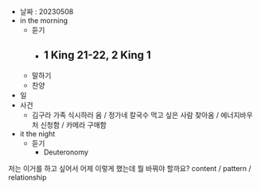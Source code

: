 - 날짜 : 20230508
- in the morning
	- 듣기
		- 1 King 21-22, 2 King 1
			-
	- 말하기
	- 찬양
- 일
- 사건
	- 김구라 가족 식시하러 옴 / 정가네 칼국수 먹고 싶은 사람 찾아옴 / 에너지바우처 신청함 / 카메라 구매함
- it the night
	- 듣기
		- Deuteronomy 



저는 이거를 하고 싶어서 어제 이렇게 했는데 뭘 바꿔야 할까요?
content / pattern / relationship